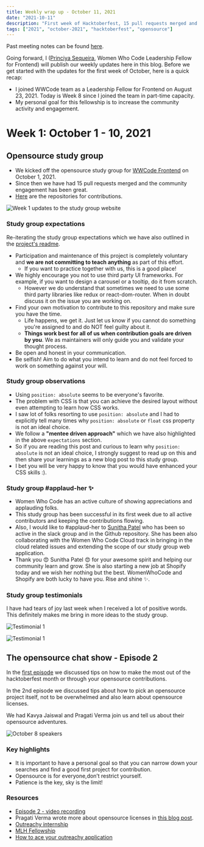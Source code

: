 ```yaml
---
title: Weekly wrap up - October 11, 2021
date: "2021-10-11"
description: "First week of Hacktoberfest, 15 pull requests merged and 2nd episode of the opensource chat show!"
tags: ["2021", "october-2021", "hacktoberfest", "opensource"]
---
```


Past meeting notes can be found [here](https://docs.google.com/document/d/1-NoaHmWaCOKel9tpbWLbALOitKLJV8RtwKaX5maMT4g/edit?usp=sharing).

Going forward, I ([Princiya Sequeira](https://princiya.com), Women Who Code Leadership Fellow for Frontend) will publish our weekly updates here in this blog. Before we get started with the updates for the first week of October, here is a quick recap:
- I joined WWCode team as a Leadership Fellow for Frontend on August 23, 2021. Today is Week 8 since I joined the team in part-time capacity.
- My personal goal for this fellowship is to increase the community activity and engagement.

# Week 1: October 1 - 10, 2021

## Opensource study group

- We kicked off the opensource study group for [WWCode Frontend](https://womenwhocode.com/frontend) on October 1, 2021.
- Since then we have had 15 pull requests merged and the community engagement has been great.
- [Here](https://github.com/frontendstudygroup) are the repositories for contributions.

![Week 1 updates to the study group website](./page.gif)

### Study group expectations

Re-iterating the study group expectations which we have also outlined in the [project's readme](https://github.com/frontendstudygroup/frontendstudygroup.github.io#expectations).

- Participation and maintenance of this project is completely voluntary and **we are not committing to teach anything** as part of this effort.
    - If you want to practice together with us, this is a good place!
- We highly encourage you not to use third party UI frameworks. For example, if you want to design a carousel or a tooltip, do it from scratch.
    - However we do understand that sometimes we need to use some third party libraries like redux or react-dom-router. When in doubt discuss it on the issue you are working on.
- Find your own motivation to contribute to this repository and make sure you have the time.
    - Life happens, we get it. Just let us know if you cannot do something you're assigned to and do NOT feel guilty about it.
    - **Things work best for all of us when contribution goals are driven by you**. We as maintainers will only guide you and validate your thought process.
- Be open and honest in your communication.
- Be selfish! Aim to do what you intend to learn and do not feel forced to work on something against your will.

### Study group observations

- Using `position: absolute` seems to be everyone's favorite.
- The problem with CSS is that you can achieve the desired layout without even attempting to learn how CSS works.
- I saw lot of folks resorting to use `position: absolute` and I had to explicitly tell many times why `position: absolute` or `float` css property is not an ideal choice.
- We follow a __"mentee driven approach"__ which we have also highlighted in the above `expectations` section.
- So if you are reading this post and curious to learn why `position: absolute` is not an ideal choice, I strongly suggest to read up on this and then share your learnings as a new blog post to this study group.
- I bet you will be very happy to know that you would have enhanced your CSS skills :).

### Study group #applaud-her ✨

- Women Who Code has an active culture of showing appreciations and applauding folks.
- This study group has been successful in its first week due to all active contributors and keeping the contributions flowing.
- Also, I would like to #applaud-her to [Sunitha Patel](https://twitter.com/sunithapateldev) who has been so active in the slack group and in the Github repository. She has been also collaborating with the Women Who Code Cloud track in bringing in the cloud related issues and extending the scope of our study group web application.
- Thank you 😍 Sunitha Patel 😍 for your awesome spirit and helping our community learn and grow. She is also starting a new job at Shopify today and we wish her nothing but the best. WomenWhoCode and Shopify are both lucky to have you. Rise and shine ✨.

### Study group testimonials

I have had tears of joy last week when I received a lot of positive words. This definitely makes me bring in more ideas to the study group.

![Testimonial 1](./testimonial1.png)

![Testimonial 1](./testimonial2.png)

## The opensource chat show - Episode 2

In the [first episode](./how-to-ace-hacktoberfest) we discussed tips on how to make the most out of the hacktoberfest month or through your opensource contributions.

In the 2nd episode we discussed tips about how to pick an opensource project itself, not to be overwhelmed and also learn about opensource licenses.

We had Kavya Jaiswal and Pragati Verma join us and tell us about their opensource adventures.

![October 8 speakers](./october8.png)

### Key highlights

- It is important to have a personal goal so that you can narrow down your searches and find a good first project for contribution.
- Opensource is for everyone,don’t restrict yourself.
- Patience is the key, sky is the limit!

### Resources

- [Episode 2 - video recording](https://drive.google.com/file/d/1W2KU0SqYUW34xAnBC5scKckK-J2Bz5Bv/view?usp=sharing)
- Pragati Verma wrote more about opensource licenses in [this blog post](https://dev.to/pragativerma18/how-to-pick-an-open-source-project-to-contribute-to-4kak).
- [Outreachy internship](https://outreachy.org)
- [MLH Fellowship](https://fellowship.mlh.io/)
- [How to ace your outreachy application](https://princiya.com/blog/ace-your-outreachy-application/)

